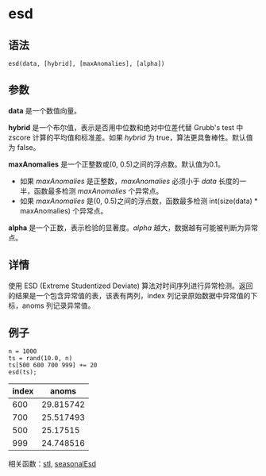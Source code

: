 # esd

## 语法

`esd(data, [hybrid], [maxAnomalies], [alpha])`

## 参数

**data** 是一个数值向量。

**hybrid** 是一个布尔值，表示是否用中位数和绝对中位差代替 Grubb's test 中 zscore
计算的平均值和标准差。如果 *hybrid* 为 true，算法更具鲁棒性。默认值为 false。

**maxAnomalies** 是一个正整数或(0, 0.5)之间的浮点数。默认值为0.1。

* 如果 *maxAnomalies* 是正整数，*maxAnomalies* 必须小于
  *data* 长度的一半，函数最多检测 *maxAnomalies* 个异常点。
* 如果 *maxAnomalies* 是(0, 0.5)之间的浮点数，函数最多检测
  int(size(data) \* maxAnomalies) 个异常点。

**alpha** 是一个正数，表示检验的显著度。*alpha* 越大，数据越有可能被判断为异常点。

## 详情

使用 ESD (Extreme Studentized Deviate)
算法对时间序列进行异常检测。返回的结果是一个包含异常值的表，该表有两列，index 列记录原始数据中异常值的下标，anoms 列记录异常值。

## 例子

```
n = 1000
ts = rand(10.0, n)
ts[500 600 700 999] += 20
esd(ts);
```

| index | anoms |
| --- | --- |
| 600 | 29.815742 |
| 700 | 25.517493 |
| 500 | 25.17515 |
| 999 | 24.748516 |

相关函数：[stl](../s/stl.md), [seasonalEsd](../s/seasonalEsd.md)

